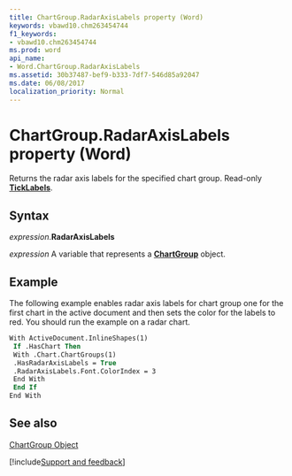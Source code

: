 ```yaml
---
title: ChartGroup.RadarAxisLabels property (Word)
keywords: vbawd10.chm263454744
f1_keywords:
- vbawd10.chm263454744
ms.prod: word
api_name:
- Word.ChartGroup.RadarAxisLabels
ms.assetid: 30b37487-bef9-b333-7df7-546d85a92047
ms.date: 06/08/2017
localization_priority: Normal
---
```



# ChartGroup.RadarAxisLabels property (Word)

Returns the radar axis labels for the specified chart group. Read-only  **[TickLabels](Word.TickLabels.md)**.


## Syntax

_expression_.**RadarAxisLabels**

_expression_ A variable that represents a **[ChartGroup](Word.ChartGroup.md)** object.


## Example

The following example enables radar axis labels for chart group one for the first chart in the active document and then sets the color for the labels to red. You should run the example on a radar chart.


```vb
With ActiveDocument.InlineShapes(1) 
 If .HasChart Then 
 With .Chart.ChartGroups(1) 
 .HasRadarAxisLabels = True 
 .RadarAxisLabels.Font.ColorIndex = 3 
 End With 
 End If 
End With
```


## See also


[ChartGroup Object](Word.ChartGroup.md)

[!include[Support and feedback](~/includes/feedback-boilerplate.md)]